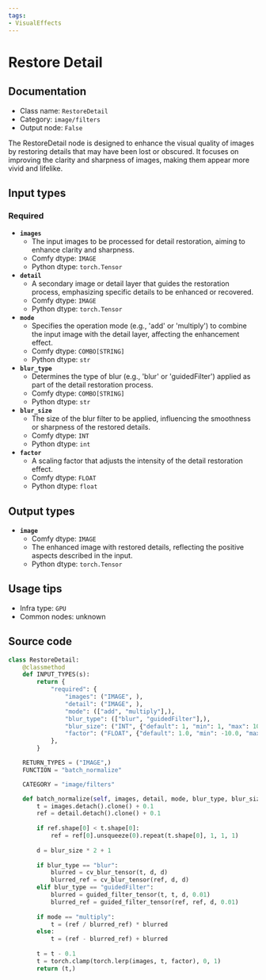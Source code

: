 ```yaml
---
tags:
- VisualEffects
---
```


# Restore Detail
## Documentation
- Class name: `RestoreDetail`
- Category: `image/filters`
- Output node: `False`

The RestoreDetail node is designed to enhance the visual quality of images by restoring details that may have been lost or obscured. It focuses on improving the clarity and sharpness of images, making them appear more vivid and lifelike.
## Input types
### Required
- **`images`**
    - The input images to be processed for detail restoration, aiming to enhance clarity and sharpness.
    - Comfy dtype: `IMAGE`
    - Python dtype: `torch.Tensor`
- **`detail`**
    - A secondary image or detail layer that guides the restoration process, emphasizing specific details to be enhanced or recovered.
    - Comfy dtype: `IMAGE`
    - Python dtype: `torch.Tensor`
- **`mode`**
    - Specifies the operation mode (e.g., 'add' or 'multiply') to combine the input image with the detail layer, affecting the enhancement effect.
    - Comfy dtype: `COMBO[STRING]`
    - Python dtype: `str`
- **`blur_type`**
    - Determines the type of blur (e.g., 'blur' or 'guidedFilter') applied as part of the detail restoration process.
    - Comfy dtype: `COMBO[STRING]`
    - Python dtype: `str`
- **`blur_size`**
    - The size of the blur filter to be applied, influencing the smoothness or sharpness of the restored details.
    - Comfy dtype: `INT`
    - Python dtype: `int`
- **`factor`**
    - A scaling factor that adjusts the intensity of the detail restoration effect.
    - Comfy dtype: `FLOAT`
    - Python dtype: `float`
## Output types
- **`image`**
    - Comfy dtype: `IMAGE`
    - The enhanced image with restored details, reflecting the positive aspects described in the input.
    - Python dtype: `torch.Tensor`
## Usage tips
- Infra type: `GPU`
- Common nodes: unknown


## Source code
```python
class RestoreDetail:
    @classmethod
    def INPUT_TYPES(s):
        return {
            "required": {
                "images": ("IMAGE", ),
                "detail": ("IMAGE", ),
                "mode": (["add", "multiply"],),
                "blur_type": (["blur", "guidedFilter"],),
                "blur_size": ("INT", {"default": 1, "min": 1, "max": 1023}),
                "factor": ("FLOAT", {"default": 1.0, "min": -10.0, "max": 10.0, "step": 0.01,  "round": 0.01}),
            },
        }

    RETURN_TYPES = ("IMAGE",)
    FUNCTION = "batch_normalize"

    CATEGORY = "image/filters"

    def batch_normalize(self, images, detail, mode, blur_type, blur_size, factor):
        t = images.detach().clone() + 0.1
        ref = detail.detach().clone() + 0.1
        
        if ref.shape[0] < t.shape[0]:
            ref = ref[0].unsqueeze(0).repeat(t.shape[0], 1, 1, 1)
        
        d = blur_size * 2 + 1
        
        if blur_type == "blur":
            blurred = cv_blur_tensor(t, d, d)
            blurred_ref = cv_blur_tensor(ref, d, d)
        elif blur_type == "guidedFilter":
            blurred = guided_filter_tensor(t, t, d, 0.01)
            blurred_ref = guided_filter_tensor(ref, ref, d, 0.01)
        
        if mode == "multiply":
            t = (ref / blurred_ref) * blurred
        else:
            t = (ref - blurred_ref) + blurred
        
        t = t - 0.1
        t = torch.clamp(torch.lerp(images, t, factor), 0, 1)
        return (t,)

```
